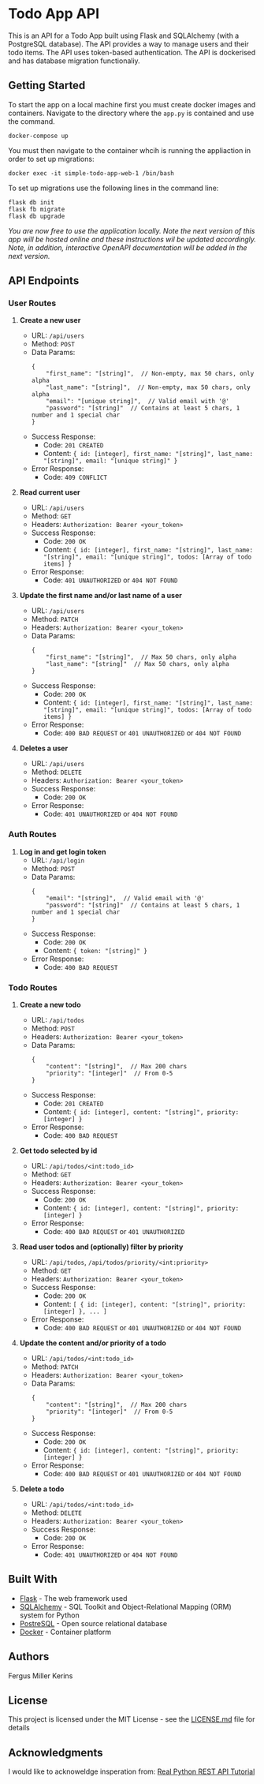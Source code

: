# Todo App API

This is an API for a Todo App built using Flask and SQLAlchemy (with a PostgreSQL database). The API provides a way to manage users and their todo items. The API uses token-based authentication. The API is dockerised and has database migration functionaliy.

## Getting Started

To start the app on a local machine first you must create docker images and containers. Navigate to the directory where the `app.py` is contained and use the command.

    docker-compose up

You must then navigate to the container whcih is running the appliaction in order to set up migrations:

    docker exec -it simple-todo-app-web-1 /bin/bash

To set up migrations use the following lines in the command line:

    flask db init
    flask fb migrate
    flask db upgrade

*You are now free to use the application locally. Note the next version of this app will be hosted online and these instructions wil be updated accordingly. Note, in addition, interactive OpenAPI documentation will be added in the next version.*

## API Endpoints

### User Routes

1. **Create a new user**
    - URL: `/api/users`
    - Method: `POST`
    - Data Params: 
      ```
      {
          "first_name": "[string]",  // Non-empty, max 50 chars, only alpha
          "last_name": "[string]",  // Non-empty, max 50 chars, only alpha  
          "email": "[unique string]",  // Valid email with '@'
          "password": "[string]"  // Contains at least 5 chars, 1 number and 1 special char
      }
      ```
    - Success Response: 
      - Code: `201 CREATED`
      - Content: `{ id: [integer], first_name: "[string]", last_name: "[string]", email: "[unique string]" }`
    - Error Response:
      - Code: `409 CONFLICT`

2. **Read current user**
    - URL: `/api/users`
    - Method: `GET`
    - Headers: `Authorization: Bearer <your_token>`
    - Success Response: 
      - Code: `200 OK`
      - Content: `{ id: [integer], first_name: "[string]", last_name: "[string]", email: "[unique string]", todos: [Array of todo items] }`
    - Error Response:
      - Code: `401 UNAUTHORIZED` or `404 NOT FOUND`

3. **Update the first name and/or last name of a user**
    - URL: `/api/users`
    - Method: `PATCH`
    - Headers: `Authorization: Bearer <your_token>`
    - Data Params: 
      ```
      {
          "first_name": "[string]",  // Max 50 chars, only alpha
          "last_name": "[string]"  // Max 50 chars, only alpha
      }
      ```
    - Success Response: 
      - Code: `200 OK`
      - Content: `{ id: [integer], first_name: "[string]", last_name: "[string]", email: "[unique string]", todos: [Array of todo items] }`
    - Error Response:
      - Code: `400 BAD REQUEST` or `401 UNAUTHORIZED` or `404 NOT FOUND`

4. **Deletes a user**
    - URL: `/api/users`
    - Method: `DELETE`
    - Headers: `Authorization: Bearer <your_token>`
    - Success Response: 
      - Code: `200 OK`
    - Error Response:
      - Code: `401 UNAUTHORIZED` or `404 NOT FOUND`

### Auth Routes

1. **Log in and get login token**
    - URL: `/api/login`
    - Method: `POST`
    - Data Params: 
      ```
      {
          "email": "[string]",  // Valid email with '@'
          "password": "[string]"  // Contains at least 5 chars, 1 number and 1 special char
      }
      ```
    - Success Response: 
      - Code: `200 OK`
      - Content: `{ token: "[string]" }`
    - Error Response:
      - Code: `400 BAD REQUEST`

### Todo Routes

1. **Create a new todo**
    - URL: `/api/todos`
    - Method: `POST`
    - Headers: `Authorization: Bearer <your_token>`
    - Data Params: 
      ```
      {
          "content": "[string]",  // Max 200 chars  
          "priority": "[integer]"  // From 0-5
      }
      ```
    - Success Response: 
      - Code: `201 CREATED`
      - Content: `{ id: [integer], content: "[string]", priority: [integer] }`
    - Error Response:
      - Code: `400 BAD REQUEST`

2. **Get todo selected by id**
    - URL: `/api/todos/<int:todo_id>`
    - Method: `GET`
    - Headers: `Authorization: Bearer <your_token>`
    - Success Response: 
      - Code: `200 OK`
      - Content: `{ id: [integer], content: "[string]", priority: [integer] }`
    - Error Response:
      - Code: `400 BAD REQUEST` or `401 UNAUTHORIZED`

3. **Read user todos and (optionally) filter by priority**
    - URL: `/api/todos`, `/api/todos/priority/<int:priority>`
    - Method: `GET`
    - Headers: `Authorization: Bearer <your_token>`
    - Success Response: 
      - Code: `200 OK`
      - Content: `[ { id: [integer], content: "[string]", priority: [integer] }, ... ]`
    - Error Response:
      - Code: `400 BAD REQUEST` or `401 UNAUTHORIZED` or `404 NOT FOUND`

4. **Update the content and/or priority of a todo**
    - URL: `/api/todos/<int:todo_id>`
    - Method: `PATCH`
    - Headers: `Authorization: Bearer <your_token>`
    - Data Params: 
      ```
      {
          "content": "[string]",  // Max 200 chars
          "priority": "[integer]"  // From 0-5
      }
      ```
    - Success Response: 
      - Code: `200 OK`
      - Content: `{ id: [integer], content: "[string]", priority: [integer] }`
    - Error Response:
      - Code: `400 BAD REQUEST` or `401 UNAUTHORIZED` or `404 NOT FOUND`

5. **Delete a todo**
    - URL: `/api/todos/<int:todo_id>`
    - Method: `DELETE`
    - Headers: `Authorization: Bearer <your_token>`
    - Success Response: 
      - Code: `200 OK`
    - Error Response:
      - Code: `401 UNAUTHORIZED` or `404 NOT FOUND`

## Built With

- [Flask](https://flask.palletsprojects.com/) - The web framework used
- [SQLAlchemy](https://www.sqlalchemy.org/) - SQL Toolkit and Object-Relational Mapping (ORM) system for Python
- [PostreSQL](https://www.postgresql.org/) - Open source relational database
- [Docker](https://www.docker.com/) - Container platform

## Authors

Fergus Miller Kerins

## License

This project is licensed under the MIT License - see the [LICENSE.md](LICENSE.md) file for details

## Acknowledgments

I would like to acknoweldge insperation from: [Real Python REST API Tutorial](https://realpython.com/flask-connexion-rest-api/)